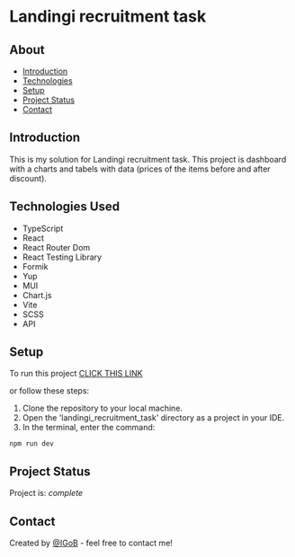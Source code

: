 # Landingi recruitment task

## About
* [Introduction](#introduction)
* [Technologies](#technologies-used)
* [Setup](#setup)
* [Project Status](#project-status)
* [Contact](#contact)


## Introduction
This is my solution for Landingi recruitment task. This project is dashboard with a charts and tabels with data (prices of the items before and after discount).


## Technologies Used
* TypeScript
* React
* React Router Dom
* React Testing Library
* Formik
* Yup
* MUI
* Chart.js
* Vite
* SCSS
* API

## Setup
To run this project <a href="https://landingi-recruitment-task.vercel.app/">CLICK THIS LINK</a>

or follow these steps:

1. Clone the repository to your local machine.
2. Open the 'landingi_recruitment_task' directory as a project in your IDE.
3. In the terminal, enter the command:

```
npm run dev
```

## Project Status
Project is: _complete_


## Contact
Created by [@IGoB](https://igobb-portfolio.netlify.app/) - feel free to contact me!
